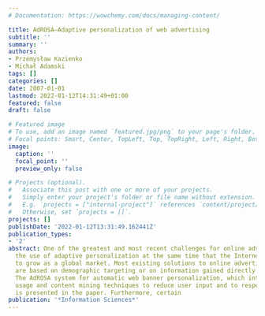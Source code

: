 ```yaml
---
# Documentation: https://wowchemy.com/docs/managing-content/

title: AdROSA—Adaptive personalization of web advertising
subtitle: ''
summary: ''
authors:
- Przemysław Kazienko
- Michał Adamski
tags: []
categories: []
date: 2007-01-01
lastmod: 2022-01-12T14:31:49+01:00
featured: false
draft: false

# Featured image
# To use, add an image named `featured.jpg/png` to your page's folder.
# Focal points: Smart, Center, TopLeft, Top, TopRight, Left, Right, BottomLeft, Bottom, BottomRight.
image:
  caption: ''
  focal_point: ''
  preview_only: false

# Projects (optional).
#   Associate this post with one or more of your projects.
#   Simply enter your project's folder or file name without extension.
#   E.g. `projects = ["internal-project"]` references `content/project/deep-learning/index.md`.
#   Otherwise, set `projects = []`.
projects: []
publishDate: '2022-01-12T13:31:49.162441Z'
publication_types:
- '2'
abstract: One of the greatest and most recent challenges for online advertising is
  the use of adaptive personalization at the same time that the Internet continues
  to grow as a global market. Most existing solutions to online advertising placement
  are based on demographic targeting or on information gained directly from the user.
  The AdROSA system for automatic web banner personalization, which integrates web
  usage and content mining techniques to reduce user input and to respect users' privacy,
  is presented in the paper. Furthermore, certain
publication: '*Information Sciences*'
---
```

